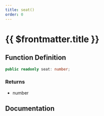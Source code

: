 ```yaml
---
title: seat()
order: 0
---
```


# {{ $frontmatter.title }}

<!--@include: ./seat_partial_header.md-->

## Function Definition

```ts
public readonly seat: number;
```

### Returns

* number

## Documentation

<!--@include: ./seat_partial_footer.md-->
